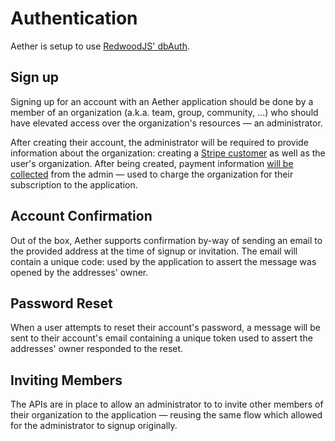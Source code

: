 # Authentication

Aether is setup to use [RedwoodJS' dbAuth](https://redwoodjs.com/docs/auth/dbauth).

## Sign up

Signing up for an account with an Aether application should be done by a member of an organization (a.k.a. team, group, community, ...) who should have elevated access over the organization's resources — an administrator.

After creating their account, the administrator will be required to provide information about the organization: creating a [Stripe customer](https://stripe.com/docs/billing/customer) as well as the user's organization. After being created, payment information [will be collected](https://stripe.com/docs/payments/payment-intents) from the admin — used to charge the organization for their subscription to the application.

## Account Confirmation

Out of the box, Aether supports confirmation by-way of sending an email to the provided address at the time of signup or invitation. The email will contain a unique code: used by the application to assert the message was opened by the addresses' owner.

## Password Reset

When a user attempts to reset their account's password, a message will be sent to their account's email containing a unique token used to assert the addresses' owner responded to the reset.

## Inviting Members

The APIs are in place to allow an administrator to to invite other members of their organization to the application — reusing the same flow which allowed for the administrator to signup originally.
